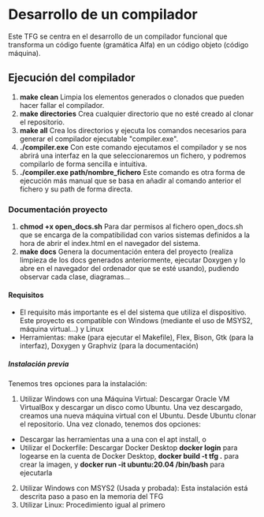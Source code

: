 # Desarrollo de un compilador

Este TFG se centra en el desarrollo de un compilador funcional que transforma un código fuente (gramática Alfa) en un código objeto (código máquina).

## Ejecución del compilador
1. **make clean**   Limpia los elementos generados o clonados que pueden hacer fallar el compilador.
2. **make directories** Crea cualquier directorio que no esté creado al clonar el repositorio.
3. **make all** Crea los directorios y ejecuta los comandos necesarios para generar el compilador ejecutable "compiler.exe".
4. **./compiler.exe**   Con este comando ejecutamos el compilador y se nos abrirá una interfaz en la que seleccionaremos un fichero, y podremos compilarlo de forma sencilla e intuitiva.
5. **./compiler.exe path/nombre_fichero** Este comando es otra forma de ejecución más manual que se basa en añadir al comando anterior el fichero y su path de forma directa.

### Documentación proyecto
1. **chmod +x open_docs.sh** Para dar permisos al fichero open_docs.sh que se encarga de la compatibilidad con varios sistemas definidos a la hora de abrir el index.html en el navegador del sistema.
2. **make docs** Genera la documentación entera del proyecto (realiza limpieza de los docs generados anteriormente, ejecutar Doxygen y lo abre en el navegador del ordenador que se esté usando), pudiendo observar cada clase, diagramas...

#### Requisitos
- El requisito más importante es el del sistema que utiliza el dispositivo. Este proyecto es compatible con Windows (mediante el uso de MSYS2, máquina virtual...) y Linux
- Herramientas: make (para ejecutar el Makefile), Flex, Bison, Gtk (para la interfaz), Doxygen y Graphviz (para la documentación)

##### Instalación previa
Tenemos tres opciones para la instalación:
1. Utilizar Windows con una Máquina Virtual: Descargar Oracle VM VirtualBox y descargar un disco como Ubuntu. Una vez descargado, creamos una nueva máquina virtual con el Ubuntu. Desde Ubuntu clonar el repositorio. Una vez clonado, tenemos dos opciones:
- Descargar las herramientas una a una con el apt install, o
- Utilizar el Dockerfile: Descargar Docker Desktop **docker login** para logearse en la cuenta de Docker Desktop, **docker build -t tfg .** para crear la imagen, y **docker run -it ubuntu:20.04 /bin/bash** para ejecutarla
2. Utilizar Windows con MSYS2 (Usada y probada): Esta instalación está descrita paso a paso en la memoria del TFG
3. Utilizar Linux: Procedimiento igual al primero